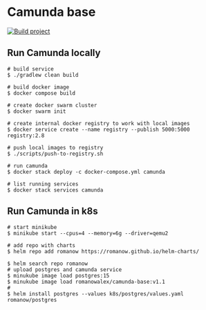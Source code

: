 # Camunda base

[![Build project](https://github.com/Romanow/camunda-base/actions/workflows/build.yml/badge.svg?branch=master)](https://github.com/Romanow/camunda-base/actions/workflows/build.yml)

## Run Camunda locally

```shell
# build service
$ ./gradlew clean build

# build docker image
$ docker compose build

# create docker swarm cluster
$ docker swarm init

# create internal docker registry to work with local images
$ docker service create --name registry --publish 5000:5000 registry:2.8

# push local images to registry
$ ./scripts/push-to-registry.sh

# run camunda
$ docker stack deploy -c docker-compose.yml camunda

# list running services
$ docker stack services camunda
```

## Run Camunda in k8s

```shell
# start minikube
$ minikube start --cpus=4 --memory=6g --driver=qemu2

# add repo with charts
$ helm repo add romanow https://romanow.github.io/helm-charts/

$ helm search repo romanow
# upload postgres and camunda service
$ minukube image load postgres:15
$ minukube image load romanowalex/camunda-base:v1.1
# 
$ helm install postgres --values k8s/postgres/values.yaml romanow/postgres
```
